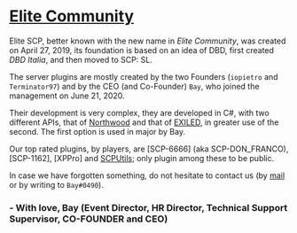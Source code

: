 # [Elite Community](https://discord.elitecommunity.it)

Elite SCP, better known with the new name in *Elite Community*, was created on April 27, 2019, its foundation is based on an idea of DBD, first created *DBD Italia*, and then moved to SCP: SL.

The server plugins are mostly created by the two Founders (`iopietro` and `Terminator97`) and by the CEO (and Co-Founder) `Bay`, who joined the management on June 21, 2020.

Their development is very complex, they are developed in C#, with two different APIs, that of [Northwood](https://github.com/northwood-studios/NwPluginAPI) and that of [EXILED](https///github.com/EXILED-Team/EXILED), in greater use of the second.
The first option is used in major by Bay.

Our top rated plugins, by players, are [SCP-6666] (aka SCP-DON_FRANCO), [SCP-1162], [XPPro] and [SCPUtils](https://github.com/Terminator-97/SCPUtils); only plugin among these to be public.

In case we have forgotten something, do not hesitate to contact us (by [mail](mailto:bay@elitecommunity.it) or by writing to `Bay#0490`).

### - With love, Bay (Event Director, HR Director, Technical Support Supervisor, CO-FOUNDER and CEO)
